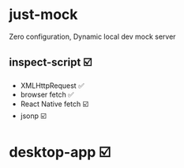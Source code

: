 # just-mock
Zero configuration, Dynamic local dev mock server


## inspect-script ☑️
- XMLHttpRequest ✅
- browser fetch ✅
- React Native fetch ☑️
- jsonp ☑️

# desktop-app ☑️
